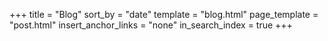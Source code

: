 +++
title = "Blog"
sort_by = "date"
template = "blog.html"
page_template = "post.html"
insert_anchor_links = "none"
in_search_index = true
+++